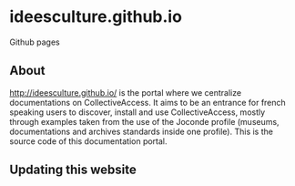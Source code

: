 # ideesculture.github.io
Github pages

## About

http://ideesculture.github.io/ is the portal where we centralize documentations on CollectiveAccess. It aims to be an entrance for french speaking users to discover, install and use CollectiveAccess, mostly through examples taken from the use of the Joconde profile (museums, documentations and archives standards inside one profile).
This is the source code of this documentation portal.

## Updating this website

